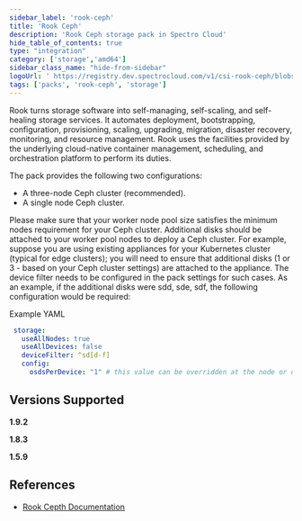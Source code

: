 ```yaml
---
sidebar_label: 'rook-ceph'
title: 'Rook Ceph'
description: 'Rook Ceph storage pack in Spectro Cloud'
hide_table_of_contents: true
type: "integration"
category: ['storage','amd64']
sidebar_class_name: "hide-from-sidebar"
logoUrl: ' https://registry.dev.spectrocloud.com/v1/csi-rook-ceph/blobs/sha256:2817270f4eecbc2eea0740c55c7611d1a538a3e17da610a3487bb11b067076d1?type=image/png'
tags: ['packs', 'rook-ceph', 'storage']
---
```


Rook turns storage software into self-managing, self-scaling, and self-healing storage services. It automates deployment, bootstrapping, configuration, provisioning, scaling, upgrading, migration, disaster recovery, monitoring, and resource management. Rook uses the facilities provided by the underlying cloud-native container management, scheduling, and orchestration platform to perform its duties.

The pack provides the following two configurations:
* A three-node Ceph cluster (recommended).
* A single node Ceph cluster.

Please make sure that your worker node pool size satisfies the minimum nodes requirement for your Ceph cluster. Additional disks should be attached to your worker pool nodes to deploy a Ceph cluster. For example, suppose you are using existing appliances for your Kubernetes cluster (typical for edge clusters); you will need to ensure that additional disks (1 or 3 - based on your Ceph cluster settings) are attached to the appliance. The device filter needs to be configured in the pack settings for such cases. As an example, if the additional disks were sdd, sde, sdf, the following configuration would be required:

Example YAML

```yaml
 storage:
   useAllNodes: true
   useAllDevices: false
   deviceFilter: ^sd[d-f]
   config:
     osdsPerDevice: "1" # this value can be overridden at the node or device level
```
## Versions Supported

<Tabs queryString="versions">

<TabItem label="1.9.x" value="1.9.x">

**1.9.2**

</TabItem>

<TabItem label="1.8.x" value="1.8.x">

**1.8.3**

</TabItem>


<TabItem label="1.5.x" value="1.5.x">

**1.5.9**

</TabItem>


</Tabs>

## References

- [Rook Cepth Documentation](https://rook.io/docs/rook/v1.10/Getting-Started/intro/)
